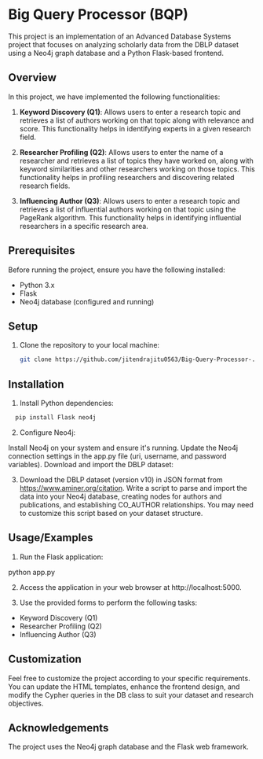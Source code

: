 # Big Query Processor (BQP)

This project is an implementation of an Advanced Database Systems project that focuses on analyzing scholarly data from the DBLP dataset using a Neo4j graph database and a Python Flask-based frontend.

## Overview

In this project, we have implemented the following functionalities:

1. **Keyword Discovery (Q1)**: Allows users to enter a research topic and retrieves a list of authors working on that topic along with relevance and score. This functionality helps in identifying experts in a given research field.

2. **Researcher Profiling (Q2)**: Allows users to enter the name of a researcher and retrieves a list of topics they have worked on, along with keyword similarities and other researchers working on those topics. This functionality helps in profiling researchers and discovering related research fields.

3. **Influencing Author (Q3)**: Allows users to enter a research topic and retrieves a list of influential authors working on that topic using the PageRank algorithm. This functionality helps in identifying influential researchers in a specific research area.

## Prerequisites

Before running the project, ensure you have the following installed:

- Python 3.x
- Flask
- Neo4j database (configured and running)

## Setup

1. Clone the repository to your local machine:

   ```bash
   git clone https://github.com/jitendrajitu0563/Big-Query-Processor-.git

## Installation

1. Install Python dependencies:

```bash
  pip install Flask neo4j

```
2. Configure Neo4j:

Install Neo4j on your system and ensure it's running.
Update the Neo4j connection settings in the app.py file (uri, username, and password variables).
Download and import the DBLP dataset:

3. Download the DBLP dataset (version v10) in JSON format from https://www.aminer.org/citation.
Write a script to parse and import the data into your Neo4j database, creating nodes for authors and publications, and establishing CO_AUTHOR relationships. You may need to customize this script based on your dataset structure.
    
## Usage/Examples

1. Run the Flask application:

python app.py

2. Access the application in your web browser at http://localhost:5000.

3. Use the provided forms to perform the following tasks:

* Keyword Discovery (Q1)
* Researcher Profiling (Q2)
* Influencing Author (Q3)


## Customization
Feel free to customize the project according to your specific requirements. You can update the HTML templates, enhance the frontend design, and modify the Cypher queries in the DB class to suit your dataset and research objectives.
## Acknowledgements

 The project uses the Neo4j graph database and the Flask web framework.


